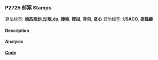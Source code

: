 
### P2725 邮票 Stamps

算法标签: **动态规划,动规,dp**, **搜索**, **模拟**, **背包**, **贪心**
其他标签: **USACO**, **高性能**

#### Description


#### Analysis


#### [Code](../../cpp/27/p2725.cpp)


